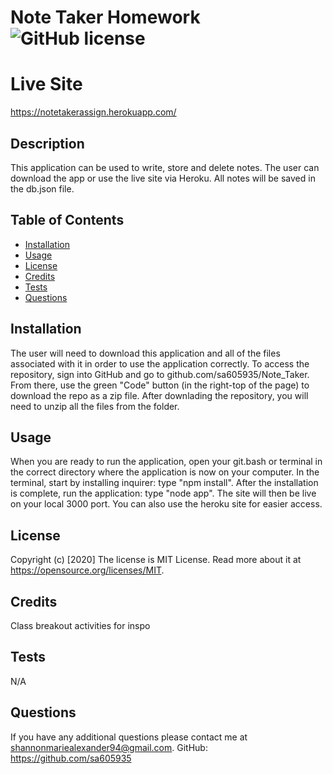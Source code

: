 # Note Taker Homework ![GitHub license](https://img.shields.io/badge/license-MIT%20License-blue.svg)
  
  
  # Live Site
  https://notetakerassign.herokuapp.com/
  
  
  ## Description 
  This application can be used to write, store and delete notes. The user can download the app or use the live site via Heroku. All notes will be saved in the db.json file.
  
  
  ## Table of Contents
  
  * [Installation](#installation)
  * [Usage](#usage)
  * [License](#license)
  * [Credits](#credits)
  * [Tests](#tests)
  * [Questions](#questions)
  
  
  ## Installation
  The user will need to download this application and all of the files associated with it in order to use the application correctly. To access the repository, sign into GitHub and go to github.com/sa605935/Note_Taker. From there, use the green "Code" button (in the right-top of the page) to download the repo as a zip file. After downlading the repository, you will need to unzip all the files from the folder.
  
  
  ## Usage 
  When you are ready to run the application, open your git.bash or terminal in the correct directory where the application is now on your computer. In the terminal, start by installing inquirer: type "npm install". After the installation is complete, run the application: type "node app". The site will then be live on your local 3000 port. You can also use the heroku site for easier access.
  
  
  ## License
  Copyright (c) [2020]
  The license is MIT License. 
  Read more about it at https://opensource.org/licenses/MIT.
  
  
  
  ## Credits
  Class breakout activities for inspo
  
  
  ## Tests
  N/A
  
  
  ## Questions
  If you have any additional questions please contact me at shannonmariealexander94@gmail.com.
  GitHub: https://github.com/sa605935
  